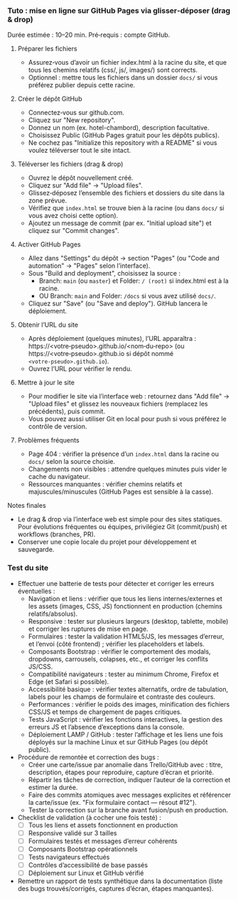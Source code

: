 ### Tuto : mise en ligne sur GitHub Pages via glisser‑déposer (drag & drop)

Durée estimée : 10–20 min. Pré‑requis : compte GitHub.

1. Préparer les fichiers

   - Assurez‑vous d’avoir un fichier index.html à la racine du site, et que tous les chemins relatifs (css/, js/, images/) sont corrects.
   - Optionnel : mettre tous les fichiers dans un dossier `docs/` si vous préférez publier depuis cette racine.

2. Créer le dépôt GitHub

   - Connectez‑vous sur github.com.
   - Cliquez sur "New repository".
   - Donnez un nom (ex. hotel-chambord), description facultative.
   - Choisissez Public (GitHub Pages gratuit pour les dépôts publics).
   - Ne cochez pas "Initialize this repository with a README" si vous voulez téléverser tout le site intact.

3. Téléverser les fichiers (drag & drop)

   - Ouvrez le dépôt nouvellement créé.
   - Cliquez sur "Add file" → "Upload files".
   - Glissez‑déposez l’ensemble des fichiers et dossiers du site dans la zone prévue.
   - Vérifiez que `index.html` se trouve bien à la racine (ou dans `docs/` si vous avez choisi cette option).
   - Ajoutez un message de commit (par ex. "Initial upload site") et cliquez sur "Commit changes".

4. Activer GitHub Pages

   - Allez dans "Settings" du dépôt → section "Pages" (ou "Code and automation" → "Pages" selon l’interface).
   - Sous "Build and deployment", choisissez la source :
     - Branch: `main` (ou `master`) et Folder: `/ (root)` si index.html est à la racine.
     - OU Branch: `main` and Folder: `/docs` si vous avez utilisé `docs/`.
   - Cliquez sur "Save" (ou "Save and deploy"). GitHub lancera le déploiement.

5. Obtenir l’URL du site

   - Après déploiement (quelques minutes), l’URL apparaîtra : https://<votre‑pseudo>.github.io/<nom‑du‑repo> (ou https://<votre‑pseudo>.github.io si dépôt nommé `<votre‑pseudo>.github.io`).
   - Ouvrez l’URL pour vérifier le rendu.

6. Mettre à jour le site

   - Pour modifier le site via l’interface web : retournez dans "Add file" → "Upload files" et glissez les nouveaux fichiers (remplacez les précédents), puis commit.
   - Vous pouvez aussi utiliser Git en local pour push si vous préférez le contrôle de version.

7. Problèmes fréquents

   - Page 404 : vérifier la présence d’un `index.html` dans la racine ou `docs/` selon la source choisie.
   - Changements non visibles : attendre quelques minutes puis vider le cache du navigateur.
   - Ressources manquantes : vérifier chemins relatifs et majuscules/minuscules (GitHub Pages est sensible à la casse).

Notes finales

- Le drag & drop via l’interface web est simple pour des sites statiques. Pour évolutions fréquentes ou équipes, privilégiez Git (commit/push) et workflows (branches, PR).
- Conserver une copie locale du projet pour développement et sauvegarde.

### Test du site

- Effectuer une batterie de tests pour détecter et corriger les erreurs éventuelles :
  - Navigation et liens : vérifier que tous les liens internes/externes et les assets (images, CSS, JS) fonctionnent en production (chemins relatifs/absolus).
  - Responsive : tester sur plusieurs largeurs (desktop, tablette, mobile) et corriger les ruptures de mise en page.
  - Formulaires : tester la validation HTML5/JS, les messages d’erreur, et l’envoi (côté frontend) ; vérifier les placeholders et labels.
  - Composants Bootstrap : vérifier le comportement des modals, dropdowns, carrousels, colapses, etc., et corriger les conflits JS/CSS.
  - Compatibilité navigateurs : tester au minimum Chrome, Firefox et Edge (et Safari si possible).
  - Accessibilité basique : vérifier textes alternatifs, ordre de tabulation, labels pour les champs de formulaire et contraste des couleurs.
  - Performances : vérifier le poids des images, minification des fichiers CSS/JS et temps de chargement de pages critiques.
  - Tests JavaScript : vérifier les fonctions interactives, la gestion des erreurs JS et l’absence d’exceptions dans la console.
  - Déploiement LAMP / GitHub : tester l’affichage et les liens une fois déployés sur la machine Linux et sur GitHub Pages (ou dépôt public).
- Procédure de remontée et correction des bugs :
  - Créer une carte/issue par anomalie dans Trello/GitHub avec : titre, description, étapes pour reproduire, capture d’écran et priorité.
  - Répartir les tâches de correction, indiquer l’auteur de la correction et estimer la durée.
  - Faire des commits atomiques avec messages explicites et référencer la carte/issue (ex. "Fix formulaire contact — résout #12").
  - Tester la correction sur la branche avant fusion/push en production.
- Checklist de validation (à cocher une fois testé) :
  - [ ] Tous les liens et assets fonctionnent en production
  - [ ] Responsive validé sur 3 tailles
  - [ ] Formulaires testés et messages d’erreur cohérents
  - [ ] Composants Bootstrap opérationnels
  - [ ] Tests navigateurs effectués
  - [ ] Contrôles d’accessibilité de base passés
  - [ ] Déploiement sur Linux et GitHub vérifié
- Remettre un rapport de tests synthétique dans la documentation (liste des bugs trouvés/corrigés, captures d’écran, étapes manquantes).
